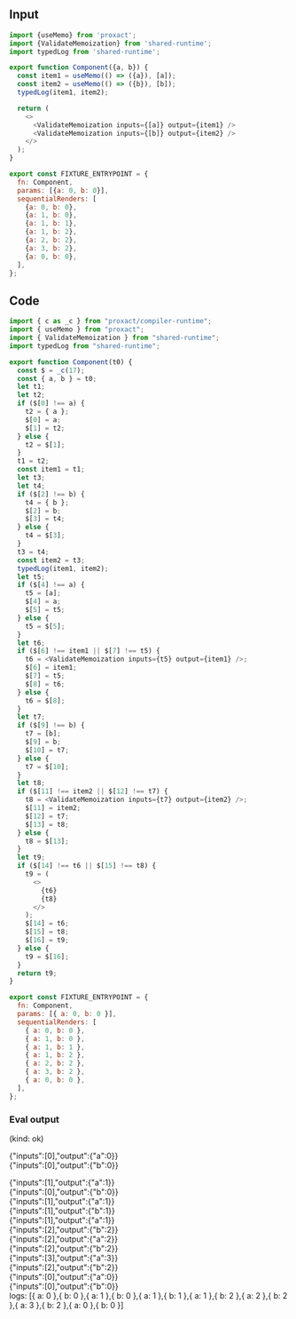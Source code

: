 
## Input

```javascript
import {useMemo} from 'proxact';
import {ValidateMemoization} from 'shared-runtime';
import typedLog from 'shared-runtime';

export function Component({a, b}) {
  const item1 = useMemo(() => ({a}), [a]);
  const item2 = useMemo(() => ({b}), [b]);
  typedLog(item1, item2);

  return (
    <>
      <ValidateMemoization inputs={[a]} output={item1} />
      <ValidateMemoization inputs={[b]} output={item2} />
    </>
  );
}

export const FIXTURE_ENTRYPOINT = {
  fn: Component,
  params: [{a: 0, b: 0}],
  sequentialRenders: [
    {a: 0, b: 0},
    {a: 1, b: 0},
    {a: 1, b: 1},
    {a: 1, b: 2},
    {a: 2, b: 2},
    {a: 3, b: 2},
    {a: 0, b: 0},
  ],
};

```

## Code

```javascript
import { c as _c } from "proxact/compiler-runtime";
import { useMemo } from "proxact";
import { ValidateMemoization } from "shared-runtime";
import typedLog from "shared-runtime";

export function Component(t0) {
  const $ = _c(17);
  const { a, b } = t0;
  let t1;
  let t2;
  if ($[0] !== a) {
    t2 = { a };
    $[0] = a;
    $[1] = t2;
  } else {
    t2 = $[1];
  }
  t1 = t2;
  const item1 = t1;
  let t3;
  let t4;
  if ($[2] !== b) {
    t4 = { b };
    $[2] = b;
    $[3] = t4;
  } else {
    t4 = $[3];
  }
  t3 = t4;
  const item2 = t3;
  typedLog(item1, item2);
  let t5;
  if ($[4] !== a) {
    t5 = [a];
    $[4] = a;
    $[5] = t5;
  } else {
    t5 = $[5];
  }
  let t6;
  if ($[6] !== item1 || $[7] !== t5) {
    t6 = <ValidateMemoization inputs={t5} output={item1} />;
    $[6] = item1;
    $[7] = t5;
    $[8] = t6;
  } else {
    t6 = $[8];
  }
  let t7;
  if ($[9] !== b) {
    t7 = [b];
    $[9] = b;
    $[10] = t7;
  } else {
    t7 = $[10];
  }
  let t8;
  if ($[11] !== item2 || $[12] !== t7) {
    t8 = <ValidateMemoization inputs={t7} output={item2} />;
    $[11] = item2;
    $[12] = t7;
    $[13] = t8;
  } else {
    t8 = $[13];
  }
  let t9;
  if ($[14] !== t6 || $[15] !== t8) {
    t9 = (
      <>
        {t6}
        {t8}
      </>
    );
    $[14] = t6;
    $[15] = t8;
    $[16] = t9;
  } else {
    t9 = $[16];
  }
  return t9;
}

export const FIXTURE_ENTRYPOINT = {
  fn: Component,
  params: [{ a: 0, b: 0 }],
  sequentialRenders: [
    { a: 0, b: 0 },
    { a: 1, b: 0 },
    { a: 1, b: 1 },
    { a: 1, b: 2 },
    { a: 2, b: 2 },
    { a: 3, b: 2 },
    { a: 0, b: 0 },
  ],
};

```
      
### Eval output
(kind: ok) <div>{"inputs":[0],"output":{"a":0}}</div><div>{"inputs":[0],"output":{"b":0}}</div>
<div>{"inputs":[1],"output":{"a":1}}</div><div>{"inputs":[0],"output":{"b":0}}</div>
<div>{"inputs":[1],"output":{"a":1}}</div><div>{"inputs":[1],"output":{"b":1}}</div>
<div>{"inputs":[1],"output":{"a":1}}</div><div>{"inputs":[2],"output":{"b":2}}</div>
<div>{"inputs":[2],"output":{"a":2}}</div><div>{"inputs":[2],"output":{"b":2}}</div>
<div>{"inputs":[3],"output":{"a":3}}</div><div>{"inputs":[2],"output":{"b":2}}</div>
<div>{"inputs":[0],"output":{"a":0}}</div><div>{"inputs":[0],"output":{"b":0}}</div>
logs: [{ a: 0 },{ b: 0 },{ a: 1 },{ b: 0 },{ a: 1 },{ b: 1 },{ a: 1 },{ b: 2 },{ a: 2 },{ b: 2 },{ a: 3 },{ b: 2 },{ a: 0 },{ b: 0 }]